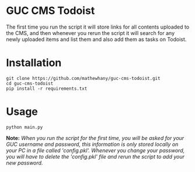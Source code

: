 # GUC CMS Todoist
The first time you run the script it will store links for all contents uploaded to the CMS, and then whenever you rerun the script it will search for any newly uploaded items and list them and also add them as tasks on Todoist.

# Installation
    git clone https://github.com/mathewhany/guc-cms-todoist.git
    cd guc-cms-todoist
    pip install -r requirements.txt

# Usage
    python main.py

__Note:__
_When you run the script for the first time, you will be asked for your GUC username and password, this information is only stored locally on your PC in a file called 'config.pkl'. Whenever you change your password, you will have to delete the 'config.pkl' file and rerun the script to add your new password._
